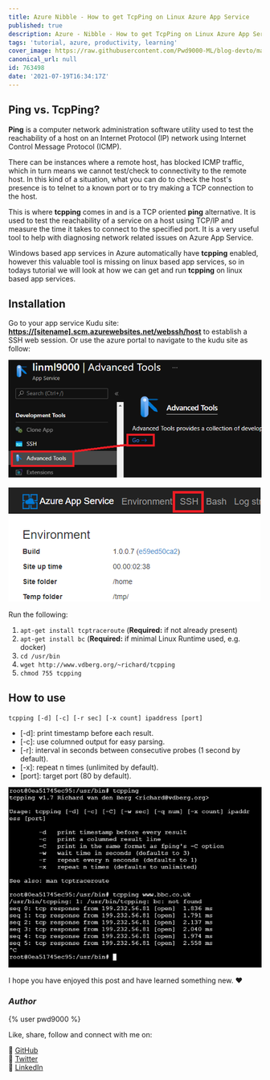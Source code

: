```yaml
---
title: Azure Nibble - How to get TcpPing on Linux Azure App Service
published: true
description: Azure - Nibble - How to get TcpPing on Linux Azure App Service
tags: 'tutorial, azure, productivity, learning'
cover_image: https://raw.githubusercontent.com/Pwd9000-ML/blog-devto/master/posts/Azure-Nibble-TcpPing-Linux-Appsvc/assets/main-azure-nibble.png
canonical_url: null
id: 763498
date: '2021-07-19T16:34:17Z'
---
```


## Ping vs. TcpPing?

**Ping** is a computer network administration software utility used to test the reachability of a host on an Internet Protocol (IP) network using Internet Control Message Protocol (ICMP).

There can be instances where a remote host, has blocked ICMP traffic, which in turn means we cannot test/check to connectivity to the remote host. In this kind of a situation, what you can do to check the host's presence is to telnet to a known port or to try making a TCP connection to the host.

This is where **tcpping** comes in and is a TCP oriented **ping** alternative. It is used to test the reachability of a service on a host using TCP/IP and measure the time it takes to connect to the specified port. It is a very useful tool to help with diagnosing network related issues on Azure App Service.

Windows based app services in Azure automatically have **tcpping** enabled, however this valuable tool is missing on linux based app services, so in todays tutorial we will look at how we can get and run **tcpping** on linux based app services.

## Installation

Go to your app service Kudu site: **<https://[sitename].scm.azurewebsites.net/webssh/host>** to establish a SSH web session. Or use the azure portal to navigate to the kudu site as follow:

![aznav](https://raw.githubusercontent.com/Pwd9000-ML/blog-devto/master/posts/Azure-Nibble-TcpPing-Linux-Appsvc/assets/aznav.png)

![kudu2](https://raw.githubusercontent.com/Pwd9000-ML/blog-devto/master/posts/Azure-Nibble-TcpPing-Linux-Appsvc/assets/kudu2.png)

Run the following:

1. `apt-get install tcptraceroute` (**Required:** if not already present)
2. `apt-get install bc` (**Required:** if minimal Linux Runtime used, e.g. docker)
3. `cd /usr/bin`
4. `wget http://www.vdberg.org/~richard/tcpping`
5. `chmod 755 tcpping`

## How to use

`tcpping [-d] [-c] [-r sec] [-x count] ipaddress [port]`

- [-d]: print timestamp before each result.
- [-c]: use columned output for easy parsing.
- [-r]: interval in seconds between consecutive probes (1 second by default).
- [-x]: repeat n times (unlimited by default).
- [port]: target port (80 by default).

![tcpping1](https://raw.githubusercontent.com/Pwd9000-ML/blog-devto/master/posts/Azure-Nibble-TcpPing-Linux-Appsvc/assets/tcpping1.png)

I hope you have enjoyed this post and have learned something new. :heart:

### _Author_

{% user pwd9000 %}

Like, share, follow and connect with me on:

:octopus: [GitHub](https://github.com/Pwd9000-ML)  
:penguin: [Twitter](https://twitter.com/pwd9000)  
:space_invader: [LinkedIn](https://www.linkedin.com/in/marcel-l-61b0a96b/)  
